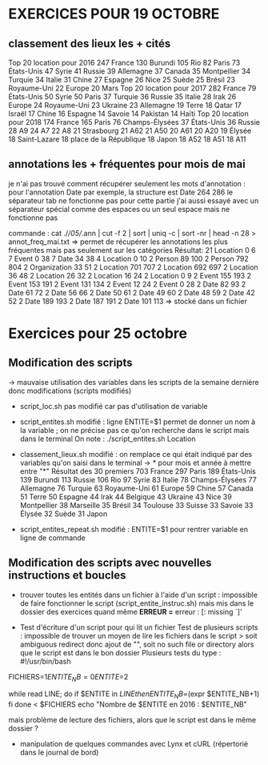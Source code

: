 # EXERCICES POUR 19 OCTOBRE

## classement des lieux les + cités

Top 20 location pour 2016
    247 France
    130 Burundi
    105 Rio
     82 Paris
     73 États-Unis
     47 Syrie
     41 Russie
     39 Allemagne
     37 Canada
     35 Montpellier
     34 Turquie
     34 Italie
     31 Chine
     27 Espagne
     26 Nice
     25 Suède
     25 Brésil
     23 Royaume-Uni
     22 Europe
     20 Mars
Top 20 location pour 2017
    282 France
     79 États-Unis
     50 Syrie
     50 Paris
     37 Turquie
     36 Russie
     35 Italie
     28 Irak
     26 Europe
     24 Royaume-Uni
     23 Ukraine
     23 Allemagne
     19 Terre
     18 Qatar
     17 Israël
     17 Chine
     16 Espagne
     14 Savoie
     14 Pakistan
     14 Haïti
Top 20 location pour 2018
    174 France
    165 Paris
     76 Champs-Élysées
     37 États-Unis
     36 Russie
     28 A9
     24 A7
     22 A8
     21 Strasbourg
     21 A62
     21 A50
     20 A61
     20 A20
     19 Élysée
     18 Saint-Lazare
     18 place de la République
     18 Japon
     18 A52
     18 A51
     18 A11

## annotations les + fréquentes pour mois de mai
je n'ai pas trouvé comment récupérer seulement les mots d'annotation : pour l'annotation Date par exemple, la structure est Date 264 286
le séparateur tab ne fonctionne pas pour cette partie
j'ai aussi essayé avec un séparateur spécial comme des espaces ou un seul espace mais ne fonctionne pas

commande : 
cat ./*/05/*.ann | cut -f 2 | sort | uniq -c | sort -nr | head -n 28 > annot_freq_mai.txt
=> permet de récupérer les annotations les plus fréquentes mais pas seulement sur les catégories
Résultat: 
 21 Location 0 6
      7 Event 0 38
      7 Date 34 38
      4 Location 0 10
      2 Person 89 100
      2 Person 792 804
      2 Organization 33 51
      2 Location 701 707
      2 Location 692 697
      2 Location 36 48
      2 Location 26 32
      2 Location 16 24
      2 Location 0 9
      2 Event 155 193
      2 Event 153 191
      2 Event 131 134
      2 Event 12 24
      2 Event 0 28
      2 Date 82 93
      2 Date 61 72
      2 Date 56 66
      2 Date 50 61
      2 Date 49 60
      2 Date 48 59
      2 Date 42 52
      2 Date 189 193
      2 Date 187 191
      2 Date 101 113
=> stocké dans un fichier


# Exercices pour 25 octobre
## Modification des scripts 
-> mauvaise utilisation des variables dans les scripts de la semaine dernière donc modifications (scripts modifiés)

- script_loc.sh pas modifié car pas d'utilisation de variable
- script_entites.sh modifié : ligne ENTITE=$1 permet de donner un nom à la variable ; on ne précise pas ce qu'on recherche dans le script mais dans le terminal
  On note : ./script_entites.sh Location
- classement_lieux.sh modifié : on remplace ce qui était indiqué par des variables qu'on saisi dans le terminal -> * pour mois et année à mettre entre "*"
    Résultat des 30 premiers
  703 France 297 Paris 189 États-Unis 139 Burundi 113 Russie 106 Rio 97 Syrie 83 Italie 78 Champs-Élysées 77 Allemagne 76 Turquie 63 Royaume-Uni 61 Europe 59 Chine 57 Canada 51 Terre 50 Espagne 44 Irak 44 Belgique 43 Ukraine 43 Nice 39 Montpellier 38 Marseille 35 Brésil 34 Toulouse 33 Suisse 33 Savoie 33 Élysée 32 Suède 31 Japon

- script_entites_repeat.sh modifié : ENTITE=$1 pour rentrer variable en ligne de commande


## Modification des scripts avec nouvelles instructions et boucles

- trouver toutes les entités dans un fichier à l'aide d'un script : impossible de faire fonctionner le script (script_entite_instruc.sh) mais mis dans le dossier des exercices quand même
**ERREUR =** erreur : [: missing `]'

- Test d'écriture d'un script pour qui lit un fichier
Test de plusieurs scripts : impossible de trouver un moyen de lire les fichiers dans le script > soit ambiguous redirect donc ajout de "", soit no such file or directory alors que le script est dans le bon dossier
Plusieurs tests du type :
#!/usr/bin/bash

FICHIERS=$1
ENTITE_NB=0
ENTITE=$2

while read LINE;
do
    if $ENTITE in $LINE
        then
        ENTITE_NB=$(expr $ENTITE_NB+1)
    fi
done < $FICHIERS
echo "Nombre de $ENTITE en 2016 : $ENTITE_NB"

mais problème de lecture des fichiers, alors que le script est dans le même dossier ?

- manipulation de quelques commandes avec Lynx et cURL (répertorié dans le journal de bord)
